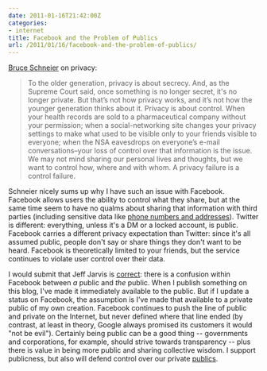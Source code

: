 ```yaml
---
date: 2011-01-16T21:42:00Z
categories:
- internet
title: Facebook and the Problem of Publics
url: /2011/01/16/facebook-and-the-problem-of-publics/
---
```


<a href="http://www.forbes.com/2010/04/05/google-facebook-twitter-technology-security-10-privacy.html">Bruce Schneier</a> on privacy:

<blockquote>To the older generation, privacy is about secrecy. And, as the Supreme Court said, once something is no longer secret, it's no longer private.  But that’s not how privacy works, and it’s not how the younger generation thinks about it. Privacy is about control. When your health records are sold to a pharmaceutical company without your permission; when a social-networking site changes your privacy settings to make what used to be visible only to your friends visible to everyone; when the NSA eavesdrops on everyone’s e-mail conversations–your loss of control over that information is the issue. We may not mind sharing our personal lives and thoughts, but we want to control how, where and with whom. A privacy failure is a control failure.
</blockquote>

Schneier nicely sums up why I have such an issue with Facebook.  Facebook allows users the ability to control what they share, but at the same time seem to have no qualms about sharing that information with third parties (including sensitive data like <a href="http://thenextweb.com/facebook/2011/01/16/facebook-apps-can-now-obtain-your-phone-number-and-home-address/">phone numbers and addresses</a>).  Twitter is different: everything, unless it's a DM or a locked account, is public.  Facebook carries a different privacy expectation than Twitter: since it's all assumed public, people don't say or share things they don't want to be heard.  Facebook is theoretically limited to your friends, but the service continues to violate user control over their data.  

I would submit that Jeff Jarvis is <a href="http://www.buzzmachine.com/2010/05/08/confusing-a-public-with-the-public/">correct</a>: there is a confusion within Facebook between *a* public and *the* public.  When I publish something on this blog, I've made it immediately available to the public.  But if I update a status on Facebook, the assumption is I've made that available to a private public of my own creation.  Facebook continues to push the line of public and private on the Internet, but never defined where that line ended (by contrast, at least in theory, Google always promised its customers it would "not be evil").  Certainly being public can be a good thing -- governments and corporations, for example, should strive towards transparency -- plus there is value in being more public and sharing collective wisdom.  I support publicness, but also will defend control over our private <a href="http://www.buzzmachine.com/2011/01/11/the-progression-of-the-public/">publics</a>.
